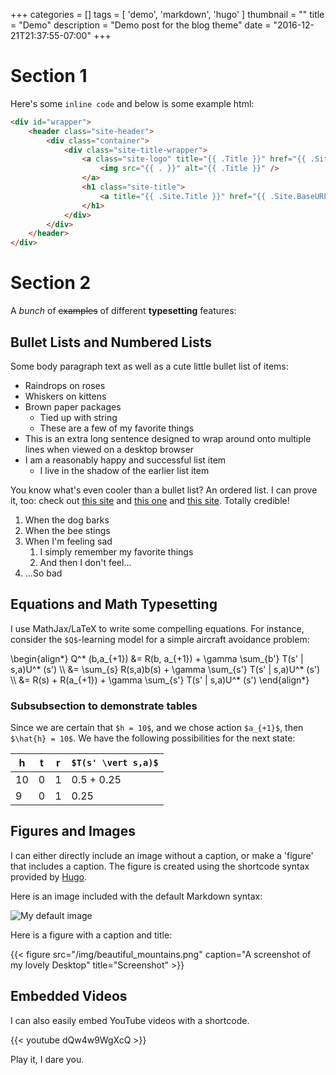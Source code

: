 +++
categories = []
tags = [
    'demo', 'markdown', 'hugo'
]
thumbnail = ""
title = "Demo"
description = "Demo post for the blog theme"
date = "2016-12-21T21:37:55-07:00"
+++

# Section 1

Here's some `inline code` and below is some example html:

```html
<div id="wrapper">
    <header class="site-header">
        <div class="container">
            <div class="site-title-wrapper">
                <a class="site-logo" title="{{ .Title }}" href="{{ .Site.BaseURL }}">
                    <img src="{{ . }}" alt="{{ .Title }}" />
                </a>
                <h1 class="site-title">
                    <a title="{{ .Site.Title }}" href="{{ .Site.BaseURL }}">{{ .Site.Title }}</a>
                </h1>
            </div>
        </div>
    </header>
</div>    
```

# Section 2

A *bunch* of ~~examples~~ of different **typesetting** features:

## Bullet Lists and Numbered Lists

Some body paragraph text as well as a cute little bullet list of items:

- Raindrops on roses
- Whiskers on kittens
- Brown paper packages
    - Tied up with string
    - These are a few of my favorite things
- This is an extra long sentence designed to wrap around onto multiple lines
    when viewed on a desktop browser
- I am a reasonably happy and successful list item
    - I live in the shadow of the earlier list item

You know what's even cooler than a bullet list? An ordered list. I can prove it,
too: check out [this site][linkref] and [this one][linkref] and [this
site][linkref]. Totally credible!

1. When the dog barks
1. When the bee stings
1. When I'm feeling sad
    1. I simply remember my favorite things
    1. And then I don't feel...
1. ...So bad

## Equations and Math Typesetting

I use MathJax/LaTeX to write some compelling equations. For instance, consider
the `$Q$`-learning model for a simple aircraft avoidance problem:

<div>
\begin{align*}
Q^* (b,a_{+1}) &= R(b, a_{+1}) + \gamma \sum_{b'} T(s' | s,a)U^* (s') \\
&= \sum_{s} R(s,a)b(s) + \gamma \sum_{s'} T(s' | s,a)U^* (s') \\
&= R(s) +  R(a_{+1}) + \gamma \sum_{s'} T(s' | s,a)U^* (s')
\end{align*}
</div>

### Subsubsection to demonstrate tables

Since we are certain that `$h = 10$`, and we chose action `$a_{+1}$`, then `$\hat{h} = 10$`. We have the following possibilities for the next state:

h      | t     | r   | `$T(s' \vert s,a)$`
-------|-------|-----|-----------
10     | 0     | 1   | 0.5 + 0.25
9      | 0     | 1   | 0.25

## Figures and Images

I can either directly include an image without a caption, or make a 'figure'
that includes a caption. The figure is created using the shortcode syntax 
provided by [Hugo][hugo].

Here is an image included with the default Markdown syntax:

![My default image](../../../img/ee251_if_sim_result.png)

Here is a figure with a caption and title:

{{< figure src="/img/beautiful_mountains.png" caption="A screenshot of my lovely Desktop" title="Screenshot" >}}

## Embedded Videos

I can also easily embed YouTube videos with a shortcode.

{{< youtube dQw4w9WgXcQ >}}

Play it, I dare you.

[linkref]: https://example.org
[hugo]: https://gohugo.io
